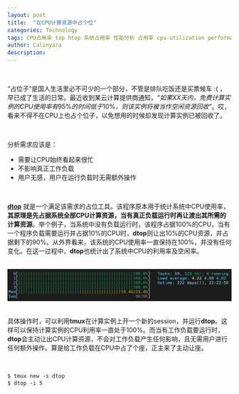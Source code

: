 ```yaml
---
layout: post
title:  "在CPU计算资源中占个位"
categories: Technology
tags: CPU占用率 top htop 系统占用率 性能分析 占用率 cpu-utilization performance csp 云计算
author: Calinyara
description:
---
```


<br>

“占位子”是国人生活里必不可少的一个部分，不管是排队吃饭还是买票候车 :( ，早已成了生活的日常。最近收到某云计算提供商通知，*“如果XX天内，免费计算实例的CPU使用率有*95%*的时间低于*10%*，则该实例将被当作空闲资源回收”*。哎，看来不得不在CPU上也占个位子，以免想用的时候却发现计算实例已被回收了。

<br>

分析需求应该是：

- 需要让CPU始终看起来很忙
- 不影响真正工作负载
- 用户无感，用户在运行负载时无需额外操作

<br>

**[dtop](https://github.com/calinyara/dtop)** 就是一个满足该需求的占位工具。该程序原本用于统计系统中CPU使用率，**其原理是先占据系统全部CPU计算资源，当有真正负载运行时再让渡出其所需的计算资源**。举个例子，当系统中没有负载运行时，该程序占据100%的CPU，当有一个程序负载需要运行并占据10%的CPU时，**dtop**则让出10%的CPU资源，并占据剩下的90%。从外界看来，该系统的CPU使用率一直保持在100%，并没有任何变化。在这一过程中，**dtop**也统计出了系统中CPU的利用率及空闲率。

<br>

<div align="center"><img src="/assets/images/20230401-bag-seats-in-cpu/cpu_utilization.png"/></div>
<br>

具体操作时，可以利用**tmux**在计算实例上开一个新的session，并运行**dtop**。这样可以保持计算实例的CPU利用率一直处于100%。而当有工作负载要运行时，**dtop**会主动让出CPU计算资源，不会对工作负载产生任何影响，且无需用户进行任何额外操作。算是给工作负载在CPU中占了个座，正主来了主动让座。

<br>

```shell
$ tmux new -s dtop
$ dtop -i 5 
```

<br>

<!-- Global site tag (gtag.js) - Google Analytics -->

<script async src="https://www.googletagmanager.com/gtag/js?id=UA-66555622-4"></script>
<script>
  window.dataLayer = window.dataLayer || [];
  function gtag(){dataLayer.push(arguments);}
  gtag('js', new Date());
  gtag('config', 'UA-66555622-4');
</script>

<br>

<!-- Google tag (gtag.js) -->

<script async src="https://www.googletagmanager.com/gtag/js?id=G-27WH7FZ7KT"></script>
<script>
  window.dataLayer = window.dataLayer || [];
  function gtag(){dataLayer.push(arguments);}
  gtag('js', new Date());
  gtag('config', 'G-27WH7FZ7KT');
</script>
